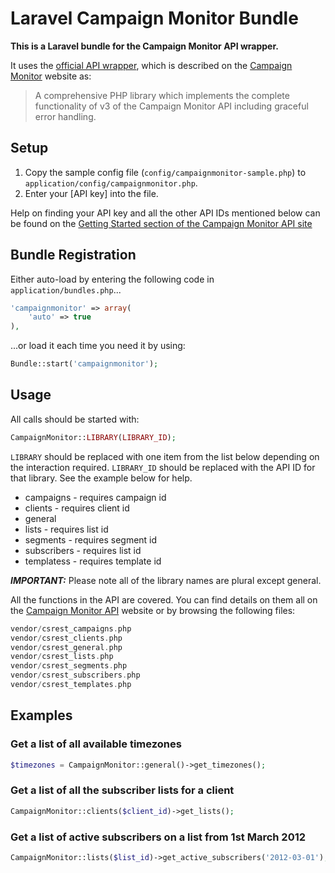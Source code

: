 # Laravel Campaign Monitor Bundle

**This is a Laravel bundle for the Campaign Monitor API wrapper.**

It uses the [official API wrapper](https://github.com/campaignmonitor/createsend-php), which is described on the [Campaign Monitor](http://www.campaignmonitor.com/api) website as:

>	A comprehensive PHP library which implements the complete functionality of v3 of the Campaign Monitor API including graceful error handling.

## Setup

1. Copy the sample config file (``config/campaignmonitor-sample.php``) to ``application/config/campaignmonitor.php``. 
2. Enter your [API key] into the file.

Help on finding your API key and all the other API IDs mentioned below can be found on the [Getting Started section of the Campaign Monitor API site](http://www.campaignmonitor.com/api/getting-started)

## Bundle Registration

Either auto-load by entering the following code in ``application/bundles.php``...

```php
'campaignmonitor' => array(
	'auto' => true
),
```

...or load it each time you need it by using:

```php
Bundle::start('campaignmonitor');
```

## Usage

All calls should be started with:

```php
CampaignMonitor::LIBRARY(LIBRARY_ID);
```

``LIBRARY`` should be replaced with one item from the list below depending on the interaction required. ``LIBRARY_ID`` should be replaced with the API ID for that library. See the example below for help.

* campaigns - requires campaign id
* clients - requires client id
* general
* lists - requires list id
* segments - requires segment id
* subscribers - requires list id
* templatess - requires template id

**_IMPORTANT:_** Please note all of the library names are plural except general.

All the functions in the API are covered. You can find details on them all on the [Campaign Monitor API](http://www.campaignmonitor.com/api) website or by browsing the following files:

```php
vendor/csrest_campaigns.php
vendor/csrest_clients.php
vendor/csrest_general.php
vendor/csrest_lists.php
vendor/csrest_segments.php
vendor/csrest_subscribers.php
vendor/csrest_templates.php
```

## Examples

### Get a list of all available timezones

```php
$timezones = CampaignMonitor::general()->get_timezones();
```

### Get a list of all the subscriber lists for a client

```php
CampaignMonitor::clients($client_id)->get_lists();
```

### Get a list of active subscribers on a list from 1st March 2012

```php
CampaignMonitor::lists($list_id)->get_active_subscribers('2012-03-01');
```